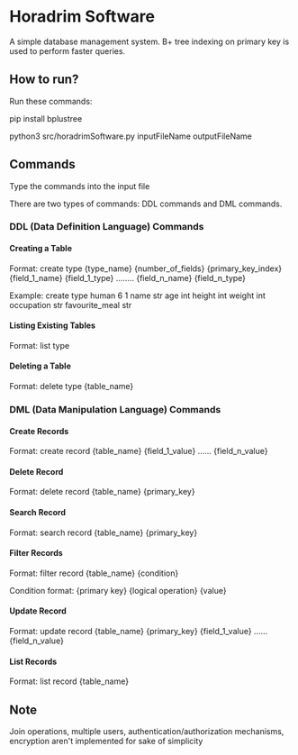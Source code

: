 # Horadrim Software
A simple database management system. B+ tree indexing on primary key is used to perform faster queries.

## How to run?

Run these commands:

pip install bplustree

python3 src/horadrimSoftware.py inputFileName outputFileName

## Commands

Type the commands into the input file

There are two types of commands: DDL commands and DML commands.

### DDL (Data Definition Language) Commands

#### Creating a Table
 Format: create type {type_name} {number_of_fields} {primary_key_index} {field_1_name} {field_1_type} ........ {field_n_name} {field_n_type}
 
 Example: create type human 6 1 name str age int height int weight int occupation str favourite_meal str
#### Listing Existing Tables
 Format: list type
 
#### Deleting a Table
 Format: delete type {table_name}
 
 ### DML (Data Manipulation Language) Commands
 
 #### Create Records
 
 Format: create record {table_name} {field_1_value} ...... {field_n_value}
 
 #### Delete Record
 
 Format: delete record {table_name} {primary_key}
 
#### Search Record

Format: search record {table_name} {primary_key}
 
#### Filter Records

Format: filter record {table_name} {condition}

Condition format: {primary key} {logical operation} {value} 
 
#### Update Record

Format: update record {table_name} {primary_key} {field_1_value} ...... {field_n_value}

#### List Records

Format: list record {table_name}

## Note
Join operations, multiple users, authentication/authorization mechanisms, encryption aren't implemented for sake of simplicity
